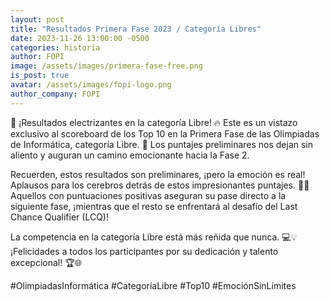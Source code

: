 ```yaml
---
layout: post
title: "Resultados Primera Fase 2023 / Categoría Libres"
date: 2023-11-26 13:00:00 -0500
categories: historia
author: FOPI
image: /assets/images/primera-fase-free.png
is_post: true
avatar: /assets/images/fopi-logo.png
author_company: FOPI
---
```

🚀 ¡Resultados electrizantes en la categoría Libre! 🔥 Este es un vistazo exclusivo al scoreboard de los Top 10 en la Primera Fase de las Olimpiadas de Informática, categoría Libre. 🌟 Los puntajes preliminares nos dejan sin aliento y auguran un camino emocionante hacia la Fase 2.

Recuerden, estos resultados son preliminares, ¡pero la emoción es real! Aplausos para los cerebros detrás de estos impresionantes puntajes. 👏🏽 Aquellos con puntuaciones positivas aseguran su pase directo a la siguiente fase, ¡mientras que el resto se enfrentará al desafío del Last Chance Qualifier (LCQ)!

La competencia en la categoría Libre está más reñida que nunca. 💻💡 ¡Felicidades a todos los participantes por su dedicación y talento excepcional! 🏆🌐

#OlimpiadasInformática #CategoríaLibre #Top10 #EmociónSinLímites